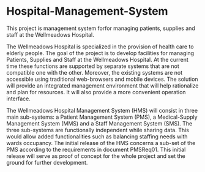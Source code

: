 # Hospital-Management-System
This project is management system forfor managing patients, supplies and staff at the Wellmeadows Hospital.

The Wellmeadows Hospital is specialized in the provision of health care to elderly people. The goal of the project is to develop facilities for managing Patients, Supplies and Staff at the Wellmeadows Hospital. At the current time these functions are supported by separate systems that are not compatible one with the other. Moreover, the existing systems are not accessible using traditional web-browsers and mobile devices. The solution will provide an integrated management environment that will help rationalize and plan for resources. It will also provide a more convenient operation interface.

The Wellmeadows Hospital Management System (HMS) will consist in three main sub-systems: a Patient Management System (PMS), a Medical-Supply Management System (MMS) and a Staff Management System (SMS). The three sub-systems are functionally independent while sharing data. This would allow added functionalities such as balancing staffing needs with wards occupancy.
The initial release of the HMS concerns a sub-set of the PMS according to the requirements in document PMSReq01. This initial release will serve as proof of concept for the whole project and set the ground for further development.
